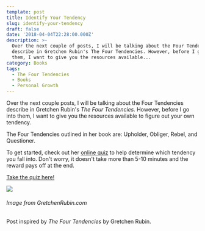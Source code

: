 ```yaml
---
template: post
title: Identify Your Tendency
slug: identify-your-tendency
draft: false
date: '2018-04-04T22:28:00.000Z'
description: >-
  Over the next couple of posts, I will be talking about the Four Tendencies
  describe in Gretchen Rubin's The Four Tendencies. However, before I go into
  them, I want to give you the resources available...
category: Books
tags:
  - The Four Tendencies
  - Books
  - Personal Growth
---
```


Over the next couple posts, I will be talking about the Four Tendencies describe in Gretchen Rubin's *The Four Tendencies.* However, before I go into them, I want to give you the resources available to figure out your own tendency.

The Four Tendencies outlined in her book are: Upholder, Obliger, Rebel, and Questioner.

To get started, check out her [online quiz](http://www.bit.ly/HabitsQuiz) to help determine which tendency you fall into. Don't worry, it doesn't take more than 5-10 minutes and the reward pays off at the end.

[Take the quiz here!](http://www.bit.ly/HabitsQuiz)

![](/uploads/2018/04/04/four-tendencies.jpg)

###### Image from GretchenRubin.com

Post inspired by *The Four Tendencies* by Gretchen Rubin.

